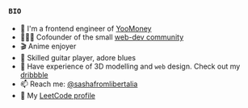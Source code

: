 #### <samp>BIO</samp>

- 🏢 I'm a frontend engineer of [YooMoney](https://yoomoney.ru/)
- 👨🏻‍💻 Cofounder of the small [web-dev community](https://github.com/websect-dev)
- 🎬 Anime enjoyer
- 🎸 Skilled guitar player, adore blues
- 🌱 Have experience of 3D modelling and `web` design. Check out my [dribbble](https://dribbble.com/sashafromlibertalia)
- 📫 Reach me: [@sashafromlibertalia](https://t.me/sashafromlibertalia)
- 🎻 My [LeetCode profile](https://leetcode.com/sashafromlibertalia/)
